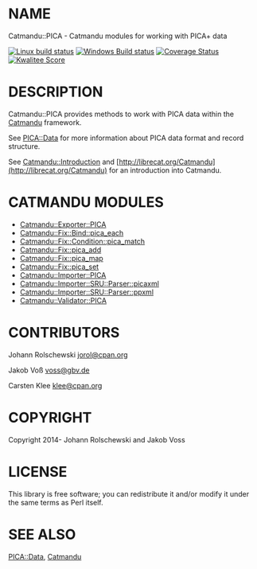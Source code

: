 # NAME

Catmandu::PICA - Catmandu modules for working with PICA+ data

[![Linux build status](https://github.com/gbv/Catmandu-PICA/actions/workflows/linux.yml/badge.svg)](https://github.com/gbv/Catmandu-PICA/actions/workflows/linux.yml)
[![Windows Build status](https://ci.appveyor.com/api/projects/status/myyyxpobr8kn6aby?svg=true)](https://ci.appveyor.com/project/nichtich/catmandu-pica)
[![Coverage Status](https://coveralls.io/repos/gbv/Catmandu-PICA/badge.svg?branch=master)](https://coveralls.io/r/gbv/Catmandu-PICA?branch=master)
[![Kwalitee Score](http://cpants.cpanauthors.org/dist/Catmandu-PICA.png)](http://cpants.cpanauthors.org/dist/Catmandu-PICA)

# DESCRIPTION

Catmandu::PICA provides methods to work with PICA data within the [Catmandu](https://metacpan.org/pod/Catmandu)
framework.  

See [PICA::Data](https://metacpan.org/pod/PICA::Data) for more information about PICA data format and record
structure.

See [Catmandu::Introduction](https://metacpan.org/pod/Catmandu::Introduction) and [http://librecat.org/Catmandu](http://librecat.org/Catmandu) for an
introduction into Catmandu.

# CATMANDU MODULES

- [Catmandu::Exporter::PICA](https://metacpan.org/pod/Catmandu::Exporter::PICA)
- [Catmandu::Fix::Bind::pica\_each](https://metacpan.org/pod/Catmandu::Fix::Bind::pica_each)
- [Catmandu::Fix::Condition::pica\_match](https://metacpan.org/pod/Catmandu::Fix::Condition::pica_match)
- [Catmandu::Fix::pica\_add](https://metacpan.org/pod/Catmandu::Fix::pica_add)
- [Catmandu::Fix::pica\_map](https://metacpan.org/pod/Catmandu::Fix::pica_map)
- [Catmandu::Fix::pica\_set](https://metacpan.org/pod/Catmandu::Fix::pica_set)
- [Catmandu::Importer::PICA](https://metacpan.org/pod/Catmandu::Importer::PICA)
- [Catmandu::Importer::SRU::Parser::picaxml](https://metacpan.org/pod/Catmandu::Importer::SRU::Parser::picaxml)
- [Catmandu::Importer::SRU::Parser::ppxml](https://metacpan.org/pod/Catmandu::Importer::SRU::Parser::ppxml)
- [Catmandu::Validator::PICA](https://metacpan.org/pod/Catmandu::Validator::PICA)

# CONTRIBUTORS

Johann Rolschewski <jorol@cpan.org>

Jakob Voß <voss@gbv.de>

Carsten Klee <klee@cpan.org>

# COPYRIGHT

Copyright 2014- Johann Rolschewski and Jakob Voss

# LICENSE

This library is free software; you can redistribute it and/or modify it under
the same terms as Perl itself.

# SEE ALSO

[PICA::Data](https://metacpan.org/pod/PICA::Data), [Catmandu](https://metacpan.org/pod/Catmandu)
